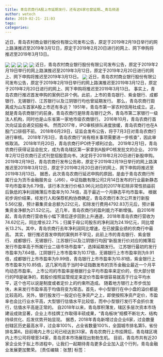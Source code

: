 ```yaml
---
title: 青岛农商行A股上市延期发行，还有这6家也曾延期…_青岛频道
author: wetech
date: 2019-02-21- 21:03
tags: 
categories: 
---
```

近日，青岛农村商业银行股份有限公司发布公告，原定于2019年2月19日举行的网上路演推迟至2019年3月12日，原定于2019年2月20日进行的网上、网下申购将推迟至2019年3月13日。
<!-- more -->
                
<img align="center" border="0" src="http://p1.ifengimg.com/a/2019_08/5b4f250273e138d_size66_w900_h500.jpg" />
                
<img align="center" border="0" src="http://p0.ifengimg.com/a/2019_08/7d3d2e6f316455e_size73_w500_h213.jpg" />
            
<img align="center" border="0" src="http://p2.ifengimg.com/a/2019_08/43afe27e84315b1_size131_w500_h302.jpg" />
<img align="center" border="0" src="http://p0.ifengimg.com/a/2019_08/979deb3c7ceb8b0_size51_w500_h213.jpg" />
<img align="center" border="0" src="http://p2.ifengimg.com/a/2019_08/fb061987ca2a1df_size87_w500_h213.jpg" />
近日，青岛农村商业银行股份有限公司发布公告，原定于2019年2月19日举行的网上路演推迟至2019年3月12日，原定于2019年2月20日进行的网上、网下申购将推迟至2019年3月13日。
<img align="center" border="0" src="http://p2.ifengimg.com/a/2016/0810/204c433878d5cf9size1_w16_h16.png" />
近日，青岛农村商业银行股份有限公司发布公告，原定于2019年2月19日举行的网上路演推迟至2019年3月12日，原定于2019年2月20日进行的网上、网下申购将推迟至2019年3月13日。
事实上，青岛农商行推迟首发申购的案例已非个例。此前，上市的青岛银行、紫金银行、成都银行、无锡银行、江苏银行以及江阴银行均也曾延期发行。
那么，青岛农商行距离成为山东首家A股上市还有多远？
1951年，青岛市第一家农村信用社成立。这，就是青岛农商银行的前身。青岛农商行是除青岛银行之外，青岛市第二家银行一级法人机构，同时也是山东省第一家地市级农商银行。
2016年10月，青岛农商行首次向证监会递交招股书。
然而2017年，IPO审核排队进度放缓，青岛农商行也在A股门口徘徊不前。
2018年6月29日，证监会发布公告，将于7月3日对青岛农商行进行审核。
2018年7月3日，青岛农商行“尚有相关事项需要进一步核查”，因此审核取消。
2018年11月20日，青岛农商行IPO终于顺利过会。
2019年2月1日，青岛农商行获得证监会批文，成为青岛辖区第一家拿到A股IPO核发批文的企业。
2019年2月12日农商行正式刊登招股意向书，决定将于2019年2月20日进行新股申购。
2019年2月19日，青岛农商行发布公告称，原定于2019年2月19日举行的网上路演推迟至2019年3月12日，原定于2019年2月20日进行的网上、网下申购将推迟至2019年3月13日。
据悉，此次青岛农商行延迟申购的原因，是由于青岛农商行所属行业为货币金融服务业（J66），中证指数有限公司2月14日发布的行业最新静态平均市盈率为6.79倍，该行本次发行价格3.96元对应的2017年扣除非常性损益前后孰低的净利润摊薄后市盈率为10.74倍，高于最近一个月静态平均市盈率。
根据初步询价结果，经发行人和保荐机构协商确定，青岛农商行本次公开发行新股5.56亿股，预计募集资金总额为22亿元，扣除发行费用4792.83万元后，预计募集资金净额为21.52亿元。
近几年，青岛农商行的盈利能力不断增强。
自2016年起，青岛农商行营收有小幅下滑后逐步回到上升通道，2018年青岛农商行营收为74.62亿元，同比增长22.7%；归属于母公司股东的净利润为24.19亿元，同比增长13.2%。其中，青岛农商行去年净利润同比增速，在已披露业绩的农商行中最高。
其实，银行推迟首发申购的案例并不罕见，此前上市的青岛银行、紫金银行、成都银行、无锡银行、江苏银行以及江阴银行均因“新股发行价对应的摊薄后发行市盈率高于所属行业二级市场市盈率”，选择延期发行。
江苏银行最初的发行市盈率为7.64倍，江阴银行上市市盈率为10.17倍，无锡银行上市市盈率则为9.91倍，成都银行上市市盈率为9.99倍，青岛银行上市市盈率为10.81倍，紫金银行上市市盈率为10.85倍，这几家均高于当时中证指数发布的货币金融业最近一个月平均动态市盈率。
上市公司的市盈率是根据行业平均市盈率来定价的，但大部分银行的PB是破净的，若股价按照监管规定来定价市盈率很容易就高于行业平均水平，这个也可以说是制度或者定价上的约束所造成。
随着地方银行上市步伐加快，未来发行市盈率高于均值将变为常态。首先，中小型银行在中小盘的溢价都是比较高的。另外，银行股发行一般定价在净资产之上，即使按照净资产定价，市盈率也会比行业水平高，大型银行估值水平比较低，而中小型银行发行不会折价发行，估值水平高是正常的。
自2018年以来，青岛厚积薄发，辖区多层次资本市场建设成效显著，企业上市挂牌工作取得丰硕成果，“青岛板块”规模不断壮大、结构持续优化、后发优势开始显现。
据悉，2018年青岛新增过会企业6家，过会数量创辖区历史最高水平，过会率100%，占全省数量100%，全国城市排名第5，省份排名第6。目前境内上市公司已经达到33家。青岛农商行上市挂牌后，青岛辖区境内上市公司将增至34家，青岛资本市场展现出勃勃生机。
目前，青岛市共有近20家企业处于拟上市进程中，让我们一起期待青岛更多企业加入这个行列，青岛金融业发展更加繁荣。
[责任编辑：张慧]
标签：
 
 
 
             
